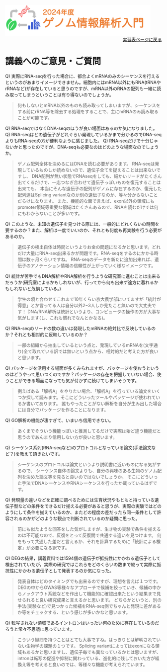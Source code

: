 <img src="https://github.com/CropEvol/lecture/blob/master/textbook_2024/images/logo.png?raw=true" alt="2024年度ゲノム情報解析入門" height="100px" align="middle">

<div align="right"><a href="https://github.com/CropEvol/lecture#section2">実習表ページに戻る</a></div>

# 講義へのご意見・ご質問

Q) 実際にRNA-seqを行った場合に、都合よくmRNAのみのシーケンスを行えるというのがあまりイメージできません。細胞内にはmRNA以外にもRNA(tRNAやrRNAなど)が存在していると思うのですが、mRNA以外のRNAの配列も一緒に読み取ってしまうということは有り得ないのでしょうか。

> 何もしないとmRNA以外のものも読み取ってしまいますが、シーケンスをする前にrRNA等を除去する処理をすることで、主にmRNAのみ読み取ることが可能です。

Q) RNA-seqではなくDNA-seqのほうが良い場面はあるのか気になりました。
Q) RNA-seqはどの遺伝子がどれぐらい発現しているかまで分かるのでDNA-seqよりもRNA-seqの方が便利なように感じました。
Q) RNA-seqだけで十分じゃないかと思ったのですが、DNA-seqも必要なのはどのような場面なのでしょうか。

> ゲノム配列全体を決めるにはDNAを読む必要があります。
> RNA-seqは発現しているものしか読めないので、遺伝子全てを捉えることは出来ないですし、
> DNA配列が無い状態でRNAseqをしても、細かいリードがたくさん出てくるだけで、一応つなぎ合わせて遺伝子っぽいものを復元することは出来ても、
> 本当にそんな遺伝子の配列がゲノムに存在するのか、復元した配列達はSplicing variantなのか別の遺伝子なのか、等々分からないことだらけになります。
> また、機能的な面で言えば、exon以外の領域にもpromoter領域等重要な領域はたくさんあるので、RNAを読むだけでは何にもわからないことが多いです。

Q) このような、未知の遺伝子を見つける際には、一般的にどれくらいの時間を要するのか？また、解析は一度でいいのか、それとも何度も再実験を行う必要があるのか。

> 遺伝子の検出自体は時間というよりお金の問題になるかと思います。どれだけ大量にRNA-seq出来るかが問題です。RNA-seqをするのにかかる時間は数ヶ月くらいですね。
> RNA-seqのデータを新たに追加出来れば、遺伝子のアノテーション情報の信頼性が上がっていく様なイメージです。

Q) 統計が苦手でもDNA解析やRNA解析を行うような研究室に進むことは出来るだろうか(研究室によるかもしれないが、行ってから何も出来ず途方に暮れるかもしれないと危惧している。)

> 学生の頃と合わせてこれまで10年くらい京大農学部にいてますが「統計が得意」とか言ってる人は自分以外2~3人しか見たこと無いので大丈夫です！
> DNA/RNA解析は統計というより、コンピュータの操作の方が大事な気がします(し、これも慣れでなんとかなる)。

Q) RNA-seqのリードの数の違いは発現したmRNAの絶対比で反映しているのか？それとも相対的に反映しているのか？

> 一部の組織から抽出しているという点と、発現しているmRNAを(文字通り)全て取れている訳では無いという点から、相対的だと考えた方が良いと思います。

Q) パッケージを活用する場面が多くみられますが、パッケージを使おうというのはどうやって思いつくのですか？パッケージの存在を把握していない場合、使うことができる場面になっても気が付かずに続けてしまいそうです。

> 例えばある「解析A」をやりたい場合、「解析A」を行っている論文をいくつか探して読みます。そこにどういったツールやパッケージが使われているか書いてあります。
> 誰もやったことがない解析を自分が生み出した場合には自分でパッケージを作ることになります。

Q) GO解析の機能が凄すぎて、いまいち信用できない。

> あくまでそういう機能っぽいと推測してるだけで実際は殆ど違う機能だと思うのであんまり信用しない方が良いと思います。

Q) シーケンス系列(RNA-seqなど)のプロトコルとなっている論文(手法論文など？)を教えて頂きたいです。

> シーケンスのプロトコルは論文というより説明書に近いものになる気がするので、
> シーケンス自体の論文よりも、自分の興味のある生物のゲノム配列を決めた論文等を見ると良いのではないでしょうか。
> そこにどういった手法でDNAシーケンスやRNAシーケンスを行ったか載っているはずです。

Q) 発現量の違いなどを正確に調べるためには生育状況やもともと持っている遺伝子型などの条件をできるだけ揃える必要があると思うが、実際の実験ではどのようにして条件を揃えているのか、またどの程度の差だったら同一条件として許容されるのかがどのような観点で判断されているのか疑問に思った。

> 前にも似たような回答をした気がしますが、生き物の実験で条件を揃えるのは不可能なので、反復をとって反復間で共通する違いを見つけます。
> 何をもって共通した差だと言えるか、それを計算するために「統計による検定」が必要になる訳です。

Q) DEGの結果，講義資料では1594個の遺伝子が抵抗性にかかわる遺伝子として検出されていたが，実際の研究ではこれらをどのくらいの数まで絞って実際に抵抗性にかかわる遺伝子として発表するのか気になった。

> 発表自体はどのタイミングでも出来るのですが、理想を言えば１つです。 DEGの中からGWAS等様々なアプローチで候補を絞っていき、候補の中からノックアウト系統などを作出して機能的に確認出来たという結果まで見せられると良い研究成果と言えるかと思います。
> どちらかというと、別の手法(実験など)で見つかった候補をRNA-seq側でちゃんと発現に差があるか等をチェックする、という感じが多いかなと思います。

Q) 転写されない領域であるイントロンはいったい何のために存在しているのだろうと常々不思議に思っています。

> こういう疑問を持つことはとても大事ですね。はっきりとは解明されていない生物学の課題の１つです。
> Splicing variantによってはexonになる領域もあるかと思いますし、遺伝子毎でも異なっているかとは思いますが、
> intronは転写の促進や抑制に関わっている、進化的に残しておいた方が組換え等を考えると良いのでは、等様々な機能が考えられています。

